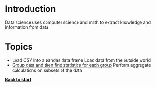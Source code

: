 # Introduction

Data science uses computer science and math to extract knowledge and information from data

# Topics

 - [Load CSV into a pandas data frame](/data_science/load_csv.py) Load data from the outside world
 - [Group data and then find statistics for each group](/data_science/stats_by_group.py) Perform aggregate calculations on subsets of the data

 **[Back to start](/README.md)**